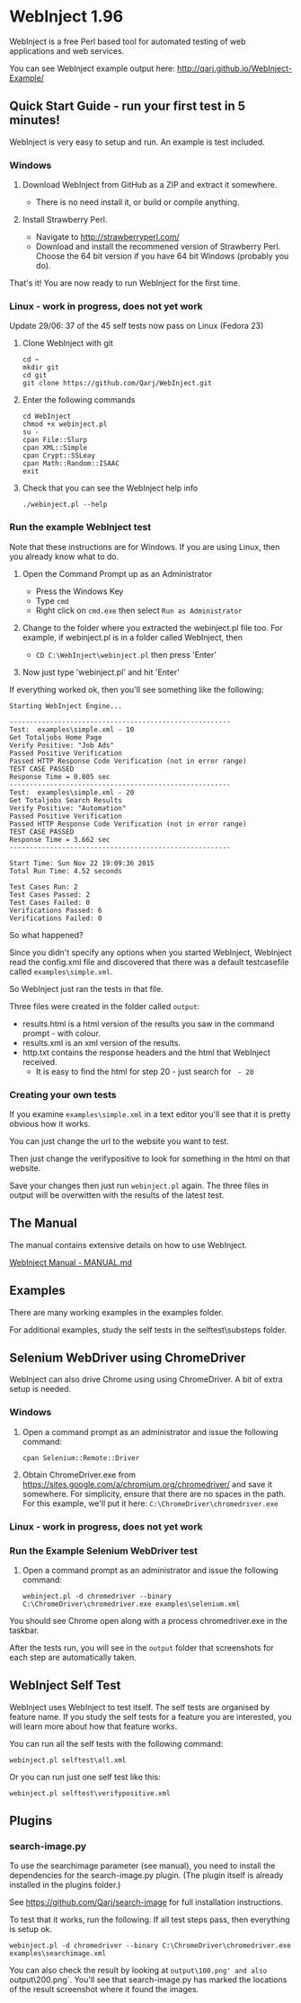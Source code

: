 # WebInject 1.96
WebInject is a free Perl based tool for automated testing of web applications and web services.

You can see WebInject example output here: http://qarj.github.io/WebInject-Example/

Quick Start Guide - run your first test in 5 minutes!
-----------------------------------------------------

WebInject is very easy to setup and run. An example is test included.

### Windows

1. Download WebInject from GitHub as a ZIP and extract it somewhere.
    * There is no need install it, or build or compile anything.

2. Install Strawberry Perl.
    * Navigate to http://strawberryperl.com/
    * Download and install the recommened version of Strawberry Perl. Choose the 64 bit version if you have 64 bit Windows (probably you do).

That's it! You are now ready to run WebInject for the first time.

### Linux - work in progress, does not yet work
Update 29/06: 37 of the 45 self tests now pass on Linux (Fedora 23)

1. Clone WebInject with git
    ```
    cd ~
    mkdir git
    cd git
    git clone https://github.com/Qarj/WebInject.git
    ```

2. Enter the following commands
    ```
    cd WebInject
    chmod +x webinject.pl
    su -
    cpan File::Slurp
    cpan XML::Simple
    cpan Crypt::SSLeay
    cpan Math::Random::ISAAC
    exit
    ```

3. Check that you can see the WebInject help info
    ```
    ./webinject.pl --help
    ```

### Run the example WebInject test

Note that these instructions are for Windows. If you are using Linux, then you already know what to do.

1. Open the Command Prompt up as an Administrator
    * Press the Windows Key
    * Type `cmd`
    * Right click on `cmd.exe` then select `Run as Administrator`

2. Change to the folder where you extracted the webinject.pl file too. For example, if webinject.pl is in a folder called WebInject, then
    * `CD C:\WebInject\webinject.pl` then press 'Enter'

3. Now just type 'webinject.pl' and hit 'Enter'

If everything worked ok, then you'll see something like the following:

```
Starting WebInject Engine...

-------------------------------------------------------
Test:  examples\simple.xml - 10
Get Totaljobs Home Page
Verify Positive: "Job Ads"
Passed Positive Verification
Passed HTTP Response Code Verification (not in error range)
TEST CASE PASSED
Response Time = 0.805 sec
-------------------------------------------------------
Test:  examples\simple.xml - 20
Get Totaljobs Search Results
Verify Positive: "Automation"
Passed Positive Verification
Passed HTTP Response Code Verification (not in error range)
TEST CASE PASSED
Response Time = 3.662 sec
-------------------------------------------------------

Start Time: Sun Nov 22 19:09:36 2015
Total Run Time: 4.52 seconds

Test Cases Run: 2
Test Cases Passed: 2
Test Cases Failed: 0
Verifications Passed: 6
Verifications Failed: 0
```

So what happened?

Since you didn't specify any options when you started WebInject, WebInject read the config.xml file and discovered that there was a default testcasefile called `examples\simple.xml`.

So WebInject just ran the tests in that file.

Three files were created in the folder called `output`:
* results.html is a html version of the results you saw in the command prompt - with colour.
* results.xml is an xml version of the results.
* http.txt contains the response headers and the html that WebInject received.
    * It is easy to find the html for step 20 - just search for ` - 20`

### Creating your own tests

If you examine `examples\simple.xml` in a text editor you'll see that it is pretty obvious how it works.

You can just change the url to the website you want to test.

Then just change the verifypositive to look for something in the html on that website.

Save your changes then just run `webinject.pl` again. The three files in output will be overwitten with the results of the latest test.

The Manual
----------

The manual contains extensive details on how to use WebInject.

[WebInject Manual - MANUAL.md](MANUAL.md)


Examples
--------

There are many working examples in the examples folder.

For additional examples, study the self tests in the selftest\substeps folder.

Selenium WebDriver using ChromeDriver
-------------------------------------

WebInject can also drive Chrome using using ChromeDriver. A bit of extra setup is needed.

### Windows

1. Open a command prompt as an administrator and issue the following command:
    ```
    cpan Selenium::Remote::Driver
    ```

2. Obtain ChromeDriver.exe from https://sites.google.com/a/chromium.org/chromedriver/ and save
it somewhere. For simplicity, ensure that there are no spaces in the path. For this example,
we'll put it here: `C:\ChromeDriver\chromedriver.exe`

### Linux - work in progress, does not yet work


### Run the Example Selenium WebDriver test
1. Open a command prompt as an administrator and issue the following command:

    ```
    webinject.pl -d chromedriver --binary C:\ChromeDriver\chromedriver.exe examples\selenium.xml
    ```

You should see Chrome open along with a process chromedriver.exe in the taskbar.

After the tests run, you will see in the `output` folder that screenshots for each step
are automatically taken.

WebInject Self Test
-------------------

WebInject uses WebInject to test itself. The self tests are organised by feature name.
If you study the self tests for a feature you are interested, you will learn more about
how that feature works.

You can run all the self tests with the following command:

```
webinject.pl selftest\all.xml
```

Or you can run just one self test like this:

```
webinject.pl selftest\verifypositive.xml
```

Plugins
-------

### search-image.py

To use the searchimage parameter (see manual), you need to install the dependencies for the search-image.py plugin. (The plugin itself is already installed in the plugins folder.)

See https://github.com/Qarj/search-image for full installation instructions.

To test that it works, run the following. If all test steps pass, then everything is setup ok.

```
webinject.pl -d chromedriver --binary C:\ChromeDriver\chromedriver.exe examples\searchimage.xml
```

You can also check the result by looking at `output\100.png' and also `output\200.png`. You'll see that
search-image.py has marked the locations of the result screenshot where it found the images.